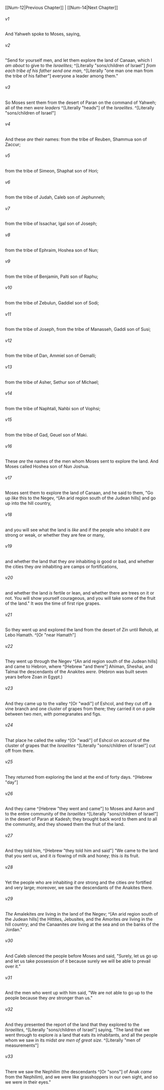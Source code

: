﻿---
aliases:
  - Numbers 13
---

[[Num-12|Previous Chapter]] | [[Num-14|Next Chapter]]

###### v1
And Yahweh spoke to Moses, saying,

###### v2
"Send for yourself men, and let them explore the land of Canaan, which I _am about_ to give to the _Israelites_; ^[Literally "sons/children of Israel"] _from each tribe of his father send one man_, ^[Literally "one man one man from the tribe of his father"] everyone a leader among them."

###### v3
So Moses sent them from the desert of Paran on the command of Yahweh; all of the men _were_ _leaders_ ^[Literally "heads"] of the _Israelites_. ^[Literally "sons/children of Israel"]

###### v4
And these _are_ their names: from the tribe of Reuben, Shammua son of Zaccur;

###### v5
from the tribe of Simeon, Shaphat son of Hori;

###### v6
from the tribe of Judah, Caleb son of Jephunneh;

###### v7
from the tribe of Issachar, Igal son of Joseph;

###### v8
from the tribe of Ephraim, Hoshea son of Nun;

###### v9
from the tribe of Benjamin, Palti son of Raphu;

###### v10
from the tribe of Zebulun, Gaddiel son of Sodi;

###### v11
from the tribe of Joseph, from the tribe of Manasseh, Gaddi son of Susi;

###### v12
from the tribe of Dan, Ammiel son of Gemalli;

###### v13
from the tribe of Asher, Sethur son of Michael;

###### v14
from the tribe of Naphtali, Nahbi son of Vophsi;

###### v15
from the tribe of Gad, Geuel son of Maki.

###### v16
These _are_ the names of the men whom Moses sent to explore the land. And Moses called Hoshea son of Nun Joshua.

###### v17
Moses sent them to explore the land of Canaan, and he said to them, "Go up _like_ this to the Negev, ^[An arid region south of the Judean hills] and go up into the hill country,

###### v18
and you will see what the land is _like_ and if the people who inhabit it _are_ strong or weak, or whether they are few or many,

###### v19
and whether the land that they _are_ inhabiting _is_ good or bad, and whether the cities they _are_ inhabiting are camps or fortifications,

###### v20
and whether the land _is_ fertile or lean, and whether there are trees on it or not. You will show yourself courageous, and you will take some of the fruit of the land." It _was_ the time of first ripe grapes.

###### v21
So they went up and explored the land from the desert of Zin until Rehob, at Lebo Hamath. ^[Or "near Hamath"]

###### v22
They went up through the Negev ^[An arid region south of the Judean hills] and came to Hebron, where ^[Hebrew "and there"] Ahiman, Sheshai, and Talmai the descendants of the Anakites _were_. (Hebron was built seven years before Zoan _in_ Egypt.)

###### v23
And they came up to the valley ^[Or "wadi"] of Eshcol, and they cut off a vine branch and one cluster of grapes from there; they carried it on _a_ pole between two _men_, _with_ pomegranates and figs.

###### v24
That place he called the valley ^[Or "wadi"] of Eshcol on account of the cluster of grapes that the _Israelites_ ^[Literally "sons/children of Israel"] cut off from there.

###### v25
They returned from exploring the land at the end of forty days. ^[Hebrew "day"]

###### v26
And they came ^[Hebrew "they went and came"] to Moses and Aaron and to the entire community of the _Israelites_ ^[Literally "sons/children of Israel"] in the desert of Paran at Kadesh; they brought back word to them and _to_ all the community, and they showed them the fruit of the land.

###### v27
And they told him, ^[Hebrew "they told him and said"] "We came to the land that you sent us, and it _is_ flowing of milk and honey; this _is_ its fruit.

###### v28
Yet the people who are inhabiting _it are_ strong and the cities _are_ fortified and very large; moreover, we saw the descendants of the Anakites there.

###### v29
_The_ Amalekites _are_ living in the land of the Negev; ^[An arid region south of the Judean hills] the Hittites, Jebusites, and the Amorites _are_ living in the hill country; and the Canaanites _are_ living at the sea and on the banks of the Jordan."

###### v30
And Caleb silenced the people before Moses and said, "Surely, let us go up and let us take possession of it because surely we will be able to prevail over it."

###### v31
And the men who went up with him said, "We are not able to go up to the people because they _are_ stronger than us."

###### v32
And they presented the report of the land that they explored to the _Israelites_, ^[Literally "sons/children of Israel"] saying, "The land that we went through to explore _is_ a land that eats its inhabitants, and all the people whom we saw in its midst _are_ _men of great size_. ^[Literally "men of measurements"]

###### v33
There we saw the Nephilim (the descendants ^[Or "sons"] of Anak _came_ from the Nephilim), and we were like grasshoppers in our own sight, and so we were in their eyes."